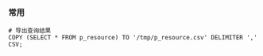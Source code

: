 ### 常用





```psql
# 导出查询结果
COPY (SELECT * FROM p_resource) TO '/tmp/p_resource.csv' DELIMITER ',' CSV;


```

